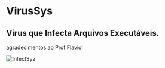 # VirusSys
## Virus que Infecta Arquivos Executáveis.
agradecimentos ao Prof Flavio!

![InfectSyz]()
